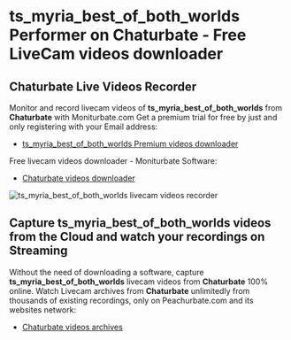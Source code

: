 # ts_myria_best_of_both_worlds Performer on Chaturbate - Free LiveCam videos downloader

## Chaturbate Live Videos Recorder

Monitor and record livecam videos of **ts_myria_best_of_both_worlds** from **Chaturbate** with Moniturbate.com
Get a premium trial for free by just and only registering with your Email address:
* [ts_myria_best_of_both_worlds Premium videos downloader](https://moniturbate.com/request-demo-licence-key.html)

Free livecam videos downloader - Moniturbate Software:
* [Chaturbate videos downloader](https://moniturbate.com/moniturbate-download-software.html)

![ts_myria_best_of_both_worlds livecam videos recorder](https://peachurnet.com/templates/moniturbate-software.png)


## Capture ts_myria_best_of_both_worlds videos from the Cloud and watch your recordings on Streaming

Without the need of downloading a software, capture **ts_myria_best_of_both_worlds** livecam videos from **Chaturbate** 100% online.
Watch Livecam archives from **Chaturbate** unlimitedly from thousands of existing recordings, only on Peachurbate.com and its websites network:
* [Chaturbate videos archives](https://peachurnet.com/)
